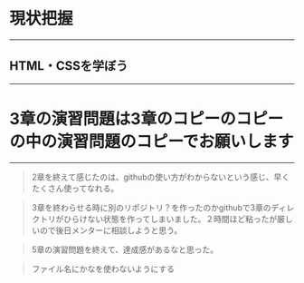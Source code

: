 # 現状把握
---

## HTML・CSSを学ぼう

---
# 3章の演習問題は3章のコピーのコピーの中の演習問題のコピーでお願いします
---
>2章を終えて感じたのは、githubの使い方がわからないという感じ、早くたくさん使ってなれる。

>3章を終わらせる時に別のリポジトリ？を作ったのかgithubで3章のディレクトリがひらけない状態を作ってしまいました。２時間ほど粘ったが厳しいので後日メンターに相談しようと思う。

>5章の演習問題を終えて、達成感があるなと思った。

>ファイル名にかなを使わないようにする